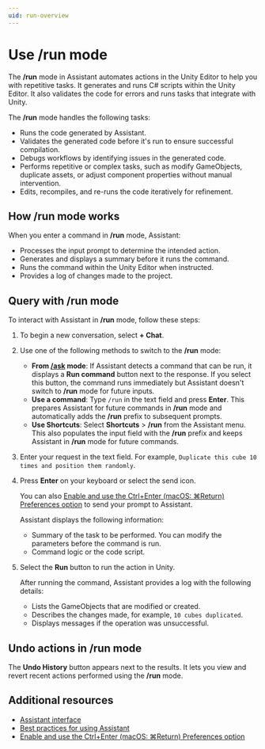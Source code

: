 ```yaml
---
uid: run-overview
---
```


# Use /run mode

The **/run** mode in Assistant automates actions in the Unity Editor to help you with repetitive tasks. It generates and runs C# scripts within the Unity Editor. It also validates the code for errors and runs tasks that integrate with Unity.

The **/run** mode handles the following tasks:

* Runs the code generated by Assistant.
* Validates the generated code before it's run to ensure successful compilation.
* Debugs workflows by identifying issues in the generated code.
* Performs repetitive or complex tasks, such as modify GameObjects, duplicate assets, or adjust component properties without manual intervention.
* Edits, recompiles, and re-runs the code iteratively for refinement.

## How /run mode works

When you enter a command in **/run** mode, Assistant:

* Processes the input prompt to determine the intended action.
* Generates and displays a summary before it runs the command.
* Runs the command within the Unity Editor when instructed.
* Provides a log of changes made to the project.

## Query with /run mode

To interact with Assistant in **/run** mode, follow these steps:

1. To begin a new conversation, select **+ Chat**.
1. Use one of the following methods to switch to the **/run** mode:

   * **From [**/ask**](xref:ask-overview) mode**: If Assistant detects a command that can be run, it displays a **Run command** button next to the response. If you select this button, the command runs immediately but Assistant doesn't switch to **/run** mode for future inputs.
   * **Use a command**: Type `/run` in the text field and press **Enter**. This prepares Assistant for future commands in **/run** mode and automatically adds the **/run** prefix to subsequent prompts.
   * **Use **Shortcuts****: Select **Shortcuts** > **/run** from the Assistant menu. This also populates the input field with the **/run** prefix and keeps Assistant in **/run** mode for future commands.

1. Enter your request in the text field. For example, `Duplicate this cube 10 times and position them randomly`.
1. Press **Enter** on your keyboard or select the send icon.

   You can also [Enable and use the Ctrl+Enter (macOS: ⌘Return) Preferences option](xref:preferences) to send your prompt to Assistant.

   Assistant displays the following information:
   * Summary of the task to be performed. You can modify the parameters before the command is run.
   * Command logic or the code script.
1. Select the **Run** button to run the action in Unity.

   After running the command, Assistant provides a log with the following details:
   * Lists the GameObjects that are modified or created.
   * Describes the changes made, for example, `10 cubes duplicated`.
   * Displays messages if the operation was unsuccessful.

## Undo actions in /run mode

The **Undo History** button appears next to the results. It lets you view and revert recent actions performed using the **/run** mode.

## Additional resources

* [Assistant interface](xref:assistant-interface)
* [Best practices for using Assistant](xref:assistant-best)
* [Enable and use the Ctrl+Enter (macOS: ⌘Return) Preferences option](xref:preferences)